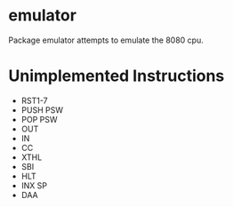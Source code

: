 # emulator

Package emulator attempts to emulate the 8080 cpu.

# Unimplemented Instructions
* RST1-7
* PUSH PSW
* POP PSW
* OUT
* IN
* CC
* XTHL
* SBI
* HLT
* INX SP
* DAA
